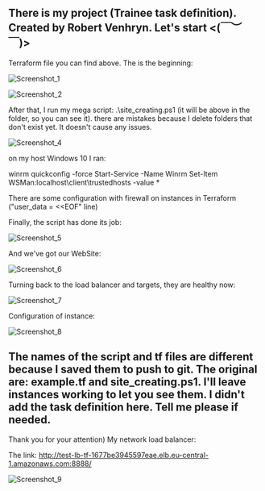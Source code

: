 There is my project (Trainee task definition).
Created by Robert Venhryn.
Let's start
<(￣︶￣)>
---------------------------------------------------------------------------------------------------------------------------------

Terraform file you can find above. The is the beginning:

![Screenshot_1](https://user-images.githubusercontent.com/75696130/113060587-86b63f00-91b9-11eb-9b9b-7914ee3fe2a9.png)

![Screenshot_2](https://user-images.githubusercontent.com/75696130/113060638-9897e200-91b9-11eb-95bf-94ca47987dcc.png)

After that, I run my mega script: .\site_creating.ps1 (it will be above in the folder, so you can see it). there are mistakes because I delete folders that don't exist yet. It doesn't cause any issues.

![Screenshot_4](https://user-images.githubusercontent.com/75696130/113061280-76529400-91ba-11eb-8f51-d29d01555446.png)

on my host Windows 10 I ran:

winrm quickconfig -force
Start-Service -Name Winrm
Set-Item WSMan:localhost\client\trustedhosts -value *

There are some configuration with firewall on instances in Terraform ("user_data = <<EOF" line)

Finally, the script has done its job:

![Screenshot_5](https://user-images.githubusercontent.com/75696130/113061774-422ba300-91bb-11eb-9782-30b7b37eefd6.png)

And we've got our WebSite:

![Screenshot_6](https://user-images.githubusercontent.com/75696130/113508763-82dc4100-955a-11eb-86ac-ac4795a60dd2.png)


Turning back to the load balancer and targets, they are healthy now:

![Screenshot_7](https://user-images.githubusercontent.com/75696130/113304479-be80cc00-930a-11eb-9eb9-e65825c80910.png)

Configuration of instance:

![Screenshot_8](https://user-images.githubusercontent.com/75696130/113508779-a0a9a600-955a-11eb-9e0f-d38289cfe1df.png)


The names of the script and tf files are different because I saved them to push to git. The original are: example.tf and site_creating.ps1.
I'll leave instances working to let you see them. I didn't add the task definition here. Tell me please if needed.
---------------------------------------------------------------------------------------------------------------------------------
Thank you for your attention)
My network load balancer:   

The link:
http://test-lb-tf-1677be3945597eae.elb.eu-central-1.amazonaws.com:8888/


![Screenshot_9](https://user-images.githubusercontent.com/75696130/113508807-c5058280-955a-11eb-8447-bef9f794097d.png)
